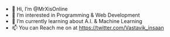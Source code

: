 - 👋 Hi, I’m @MrXisOnline
- 👀 I’m interested in Programming & Web Development
- 🌱 I’m currently learning about A.I. & Machine Learning
- 📫 You can Reach me on at https://twitter.com/Vastavik_insaan

<!---
MrXisOnline/MrXisOnline is a ✨ special ✨ repository because its `README.md` (this file) appears on your GitHub profile.
You can click the Preview link to take a look at your changes.
--->
